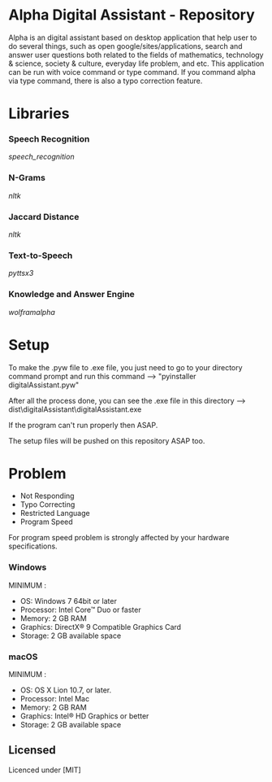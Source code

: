 # Alpha Digital Assistant - Repository

Alpha is an digital assistant based on desktop application that help user to do several things, such as open google/sites/applications, search and answer user questions both related to the fields of mathematics, technology & science, society & culture, everyday life problem, and etc. This application can be run with voice command or type command. If you command alpha via type command, there is also a typo correction feature.

# Libraries

### Speech Recognition
*speech_recognition*

### N-Grams
*nltk*

### Jaccard Distance
*nltk*

### Text-to-Speech
*pyttsx3*

### Knowledge and Answer Engine
*wolframalpha*

# Setup

To make the .pyw file to .exe file, you just need to go to your directory command prompt and run this command --> "pyinstaller digitalAssistant.pyw"

After all the process done, you can see the .exe file in this directory --> dist\digitalAssistant\digitalAssistant.exe

If the program can't run properly then ASAP.

The setup files will be pushed on this repository ASAP too.

# Problem

* Not Responding
* Typo Correcting
* Restricted Language
* Program Speed

For program speed problem is strongly affected by your hardware specifications.

### Windows
MINIMUM :
* OS: Windows 7 64bit or later
* Processor: Intel Core™ Duo or faster
* Memory: 2 GB RAM
* Graphics: DirectX® 9 Compatible Graphics Card
* Storage: 2 GB available space

### macOS
MINIMUM :
* OS: OS X Lion 10.7, or later.
* Processor: Intel Mac
* Memory: 2 GB RAM
* Graphics: Intel® HD Graphics or better
* Storage: 2 GB available space

## Licensed
Licenced under [MIT]
